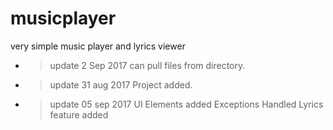 # musicplayer
very simple music player and lyrics viewer

- > update 2 Sep 2017
    can pull files from directory.
- > update 31 aug 2017
    Project added.
- > update 05 sep 2017
    UI Elements added
	Exceptions Handled
	Lyrics feature added